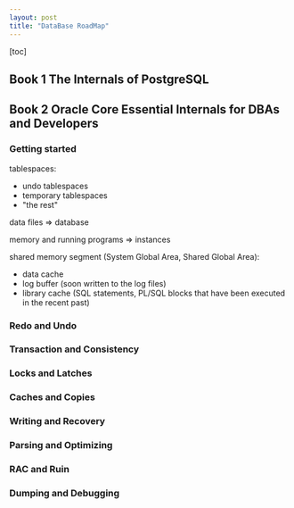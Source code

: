 ```yaml
---
layout: post
title: "DataBase RoadMap"
---
```


[toc]

## Book 1 The Internals of PostgreSQL

## Book 2 Oracle Core Essential Internals for DBAs and Developers

### Getting started

tablespaces:

- undo tablespaces
- temporary tablespaces
- "the rest"

data files => database

memory and running programs => instances

shared memory segment (System Global Area, Shared Global Area):

- data cache
- log buffer (soon written to the log files)
- library cache (SQL statements, PL/SQL blocks that have been executed in the recent past)

### Redo and Undo

### Transaction and Consistency

### Locks and Latches

### Caches and Copies

### Writing and Recovery

### Parsing and Optimizing

### RAC and Ruin

### Dumping and Debugging
